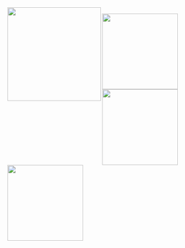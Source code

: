 
<a href="https://github.com/genie-ru">
  <img align="left" height="210px" src="https://github-profile-summary-cards.vercel.app/api/cards/profile-details?username=genie-ru&theme=react")
</a>
<p>
<a href="https://github.com/genie-ru">
  <img align="left" height="170px" src="https://github-readme-stats.vercel.app/api?username=genie-ru&count_private=true&show_icons=true&theme=react" />
</a>
<a href="https://github.com/genie-ru">
  <img align="left" height="170px" src="https://github-readme-stats.vercel.app/api/top-langs/?username=genie-ru&layout=compact&theme=react" />
</a>
</p>

<p>
<a href="https://github.com/genie-ru">
  <img align="left" height="170px" src="http://github-profile-summary-cards.vercel.app/api/cards/productive-time?username=genie-ru&theme=react&utcOffset=8" />
</a>
</p>
